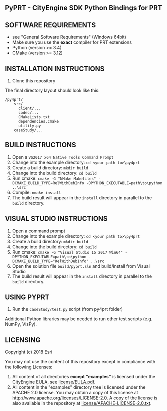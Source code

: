 PyPRT - CityEngine SDK Python Bindings for PRT
------------------------------------------


SOFTWARE REQUIREMENTS
---------------------

- see "General Software Requirements" (Windows 64bit)
- Make sure you use the **exact** compiler for PRT extensions
- Python (version >= 3.4)
- CMake (version >= 3.12)


INSTALLATION INSTRUCTIONS
---------------------

1. Clone this repository

The final directory layout should look like this:
```
/py4prt/
    src/
      client/...
      codec/...
      CMakeLists.txt
      dependencies.cmake
      utility.py
    caseStudy/...
```


BUILD INSTRUCTIONS
------------------

1. Open a `VS2017 x64 Native Tools Command Prompt`
2. Change into the example directory: `cd <your path to>\py4prt`
3. Create a build directory: `mkdir build`
4. Change into the build directory: `cd build`
5. Run cmake: `cmake -G "NMake Makefiles" -DCMAKE_BUILD_TYPE=RelWithDebInfo -DPYTHON_EXECUTABLE=path\to\python ..\src`
6. Compile: `nmake install`
7. The build result will appear in the `install` directory in parallel to the `build` directory.

VISUAL STUDIO INSTRUCTIONS
------------------

1. Open a command prompt
2. Change into the example directory: `cd <your path to>\py4prt`
3. Create a build directory: `mkdir build`
4. Change into the build directory: `cd build`
5. Run cmake: `cmake -G "Visual Studio 15 2017 Win64" -DPYTHON_EXECUTABLE=path\to\python -DCMAKE_BUILD_TYPE="RelWithDebInfo" ..\src`
6. Open the solution file `build/pyprt.sln` and build/install from Visual Studio
7. The build result will appear in the `install` directory in parallel to the `build` directory.



USING PYPRT
-------------

1. Run the `caseStudy/test.py` script (from py4prt folder)

Additional Python libraries may be needed to run other test scripts (e.g. NumPy, VisPy).


LICENSING
---------

Copyright (c) 2018 Esri

You may not use the content of this repository except in compliance with the following Licenses:
  1. All content of all directories **except "examples"** is licensed under the CityEngine EULA, see [license/EULA.pdf](license/EULA.pdf).
  2. All content in the "examples" directory tree is licensed under the APACHE 2.0 license. You may obtain a copy of this license at http://www.apache.org/licenses/LICENSE-2.0. A copy of the license is also available in the repository at [license/APACHE-LICENSE-2.0.txt](license/APACHE-LICENSE-2.0.txt).
